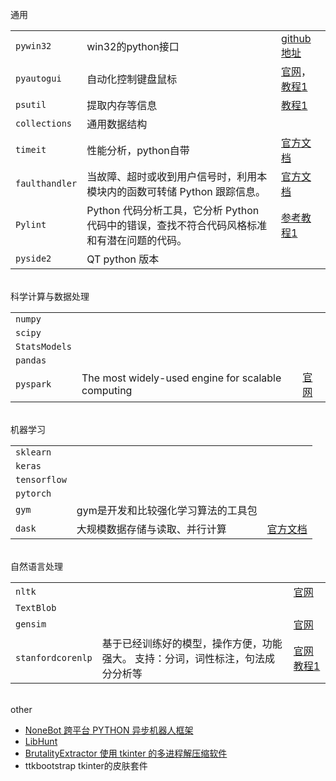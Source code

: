 


</br>
通用

|                |                                                                                             |                                                                                                                          |
| -------------- | ------------------------------------------------------------------------------------------- | ------------------------------------------------------------------------------------------------------------------------ |
| `pywin32`      | win32的python接口                                                                           | [github地址](https://github.com/mhammond/pywin32)                                                                        |
| `pyautogui`    | 自动化控制键盘鼠标                                                                          | [官网](https://pyautogui.readthedocs.io/en/latest/)，[教程1](https://blog.csdn.net/qq_43017750/article/details/90575240) |
| `psutil`       | 提取内存等信息                                                                              | [教程1](https://www.liaoxuefeng.com/wiki/1016959663602400/1183565811281984)                                              |
| `collections`  | 通用数据结构                                                                                |                                                                                                                          |
| `timeit`       | 性能分析，python自带                                                                        | [官方文档](https://docs.python.org/zh-cn/3/library/timeit.html)                                                          |
| `faulthandler` | 当故障、超时或收到用户信号时，利用本模块内的函数可转储 Python 跟踪信息。                    | [官方文档](https://docs.python.org/zh-cn/3.9/library/faulthandler.html)                                                  |
| `Pylint`       | Python 代码分析工具，它分析 Python 代码中的错误，查找不符合代码风格标准和有潜在问题的代码。 | [参考教程1](https://www.jianshu.com/p/c0bd637f706d)                                                                      |
| `pyside2`      | QT python 版本                                                                              |                                                                                                                          |

</br>
科学计算与数据处理

|               |                                                    |                                   |
| ------------- | -------------------------------------------------- | --------------------------------- |
| `numpy`       |                                                    |                                   |
| `scipy`       |                                                    |                                   |
| `StatsModels` |                                                    |                                   |
| `pandas`      |                                                    |                                   |
| `pyspark`     | The most widely-used engine for scalable computing | [官网](https://spark.apache.org/) |



</br>
机器学习

|              |                                     |                                                          |
| ------------ | ----------------------------------- | -------------------------------------------------------- |
| `sklearn`    |                                     |                                                          |
| `keras`      |                                     |                                                          |
| `tensorflow` |                                     |                                                          |
| `pytorch`    |                                     |                                                          |
| `gym`        | gym是开发和比较强化学习算法的工具包 |                                                          |
| `dask`       | 大规模数据存储与读取、并行计算      | [官方文档](https://dask.pydata.org/en/latest/index.html) |


</br>
自然语言处理

|                   |                                                                                 |                                                                                                |
| ----------------- | ------------------------------------------------------------------------------- | ---------------------------------------------------------------------------------------------- |
| `nltk`            |                                                                                 | [官网](http://www.nltk.org/)                                                                   |
| `TextBlob`        |                                                                                 |                                                                                                |
| `gensim`          |                                                                                 | [官网](https://radimrehurek.com/gensim/)                                                       |
| `stanfordcorenlp` | 基于已经训练好的模型，操作方便，功能强大。 支持：分词，词性标注，句法成分分析等 | [官网](https://stanfordnlp.github.io/CoreNLP/) [教程1](https://zhuanlan.zhihu.com/p/137226095) |



</br>
other

- [NoneBot 跨平台 PYTHON 异步机器人框架](https://v2.nonebot.dev/)
- [LibHunt](https://www.libhunt.com/)
- [BrutalityExtractor 使用 tkinter 的多进程解压缩软件](https://github.com/hxz393/BrutalityExtractor)
- ttkbootstrap tkinter的皮肤套件